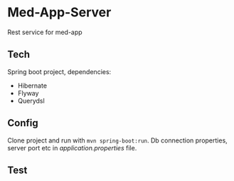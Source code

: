 # Med-App-Server

Rest service for med-app

## Tech

Spring boot project, dependencies:
- Hibernate
- Flyway
- Querydsl

## Config

Clone project and run with `mvn spring-boot:run`. Db connection properties, server port etc in _application.properties_ file.

## Test
